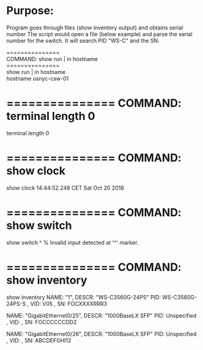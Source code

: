 # Purpose: 
Program goes through files (show inventory output) and obtains serial number
The script would open a file (below example) and parse the serial number for the switch. It will search PID "WS-C" and the SN.

===============<br />
COMMAND: show run | in hostname<br />
===============<br />
show run | in hostname<br />
hostname usnyc-csw-01<br />

===============
COMMAND: terminal length 0
===============
terminal length 0

===============
COMMAND: show clock
===============
show clock
14:44:52.248 CET Sat Oct 20 2018

===============
COMMAND: show switch
===============
show switch
             ^
% Invalid input detected at '^' marker.


===============
COMMAND: show inventory
===============
show inventory
NAME: "1", DESCR: "WS-C3560G-24PS"
PID: WS-C3560G-24PS-S  , VID: V05  , SN: FOCXXXXRRR3

NAME: "GigabitEthernet0/25", DESCR: "1000BaseLX SFP"
PID: Unspecified       , VID:      , SN: FOCCCCCCDD2     

NAME: "GigabitEthernet0/26", DESCR: "1000BaseLX SFP"
PID: Unspecified       , VID:      , SN: ABCDEFGHI12     


